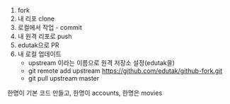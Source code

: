 1. fork
2. 내 리포 clone
3. 로컬에서 작업 - commit
4. 내 원격 리포로 push
5. edutak으로 PR
6. 내 로컬 업데이트
   - upstream 이라는 이름으로 원격 저장소 설정(edutak을)
   - git remote add upstream https://github.com/edutak/github-fork.git
   - git pull upstream master



한명이 기본 코드 만들고, 한명이 accounts, 한명은 movies

